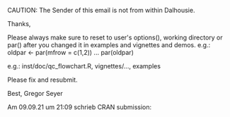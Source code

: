 CAUTION: The Sender of this email is not from within Dalhousie.

Thanks,

Please always make sure to reset to user's options(), working directory
or par() after you changed it in examples and vignettes and demos.
e.g.:
oldpar <- par(mfrow = c(1,2))
...
par(oldpar)

e.g.: inst/doc/qc_flowchart.R, vignettes/..., examples


Please fix and resubmit.

Best,
Gregor Seyer


Am 09.09.21 um 21:09 schrieb CRAN submission:
